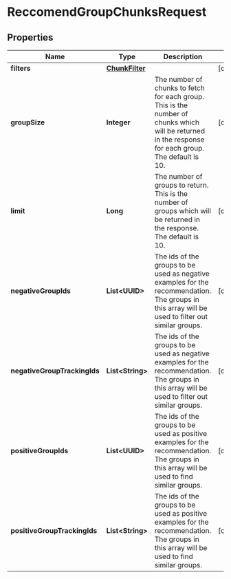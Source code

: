

# ReccomendGroupChunksRequest


## Properties

| Name | Type | Description | Notes |
|------------ | ------------- | ------------- | -------------|
|**filters** | [**ChunkFilter**](ChunkFilter.md) |  |  [optional] |
|**groupSize** | **Integer** | The number of chunks to fetch for each group. This is the number of chunks which will be returned in the response for each group. The default is 10. |  [optional] |
|**limit** | **Long** | The number of groups to return. This is the number of groups which will be returned in the response. The default is 10. |  [optional] |
|**negativeGroupIds** | **List&lt;UUID&gt;** | The  ids of the groups to be used as negative examples for the recommendation. The groups in this array will be used to filter out similar groups. |  [optional] |
|**negativeGroupTrackingIds** | **List&lt;String&gt;** | The  ids of the groups to be used as negative examples for the recommendation. The groups in this array will be used to filter out similar groups. |  [optional] |
|**positiveGroupIds** | **List&lt;UUID&gt;** | The  ids of the groups to be used as positive examples for the recommendation. The groups in this array will be used to find similar groups. |  [optional] |
|**positiveGroupTrackingIds** | **List&lt;String&gt;** | The  ids of the groups to be used as positive examples for the recommendation. The groups in this array will be used to find similar groups. |  [optional] |



